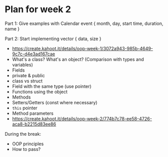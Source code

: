 # Plan for week 2

Part 1: Give examples with Calendar event { month, day, start time, duration, name }

Part 2: Start implementing vector { data, size }

- https://create.kahoot.it/details/oop-week-1/3072a943-985b-4649-9c7c-d4e3ad167cae
- What's a class? What's an object? (Comparison with types and variables)
- Fields
- private & public
- class vs struct
- Field with the same type (use pointer)
- Functions using the object
- Methods
- Setters/Getters (const where necessary)
- `this` pointer
- Method parameters
- https://create.kahoot.it/details/oop-week-2/774b7c78-ee58-4726-aca8-b2215d83ee86

During the break:
- OOP principles
- How to pass?
